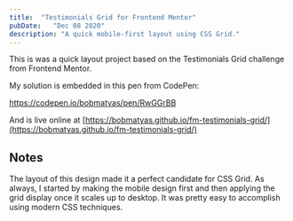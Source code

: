 ```yaml
---
title:  "Testimonials Grid for Frontend Mentor"
pubDate:   "Dec 08 2020"
description: "A quick mobile-first layout using CSS Grid."
---
```


This is was a quick layout project based on the Testimonials Grid challenge from Frontend Mentor.

My solution is embedded in this pen from CodePen:

https://codepen.io/bobmatyas/pen/RwGGrBB

And is live online at [https://bobmatyas.github.io/fm-testimonials-grid/](https://bobmatyas.github.io/fm-testimonials-grid/)

## Notes

The layout of this design made it a perfect candidate for CSS Grid. As always, I started by making the mobile design first and then applying the grid display once it scales up to desktop. It was pretty easy to accomplish using modern CSS techniques. 